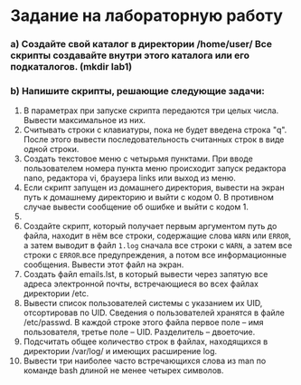 # Задание на лабораторную работу
### a) Создайте свой каталог в директории /home/user/ Все скрипты создавайте внутри этого каталога или его подкаталогов. (mkdir lab1)
### b) Напишите скрипты, решающие следующие задачи:
1) В параметрах при запуске скрипта передаются три целых числа. Вывести максимальное из них.
2) Считывать строки с клавиатуры, пока не будет введена строка "q". После этого вывести последовательность считанных строк в виде одной строки.
3) Создать текстовое меню с четырьмя пунктами. При вводе пользователем номера пункта меню происходит запуск редактора nano, редактора vi, браузера links или выход из меню.
4) Если скрипт запущен из домашнего директория, вывести на экран путь к домашнему директорию и выйти с кодом 0. В противном случае вывести сообщение об ошибке и выйти с кодом 1.
5)
6) Создайте скрипт, который получает первым аргументом путь до файла, находит в нём все строки, содержащие слова `WARN` или `ERROR`, а затем выводит в файл `1.log` сначала все строки с `WARN`, а затем все строки с `ERROR`.все предупреждения, а потом все информационные сообщения. Вывести этот файл на экран.
7) Создать файл emails.lst, в который вывести через запятую все адреса электронной почты, встречающиеся во всех файлах директории /etc.
8) Вывести список пользователей системы с указанием их UID, отсортировав по UID. Сведения о пользователей хранятся в файле /etc/passwd. В каждой строке этого файла первое поле – имя пользователя, третье поле – UID. Разделитель – двоеточие.
9) Подсчитать общее количество строк в файлах, находящихся в директории /var/log/ и имеющих расширение log.
10) Вывести три наиболее часто встречающихся слова из man по команде bash длиной не менее четырех символов.
